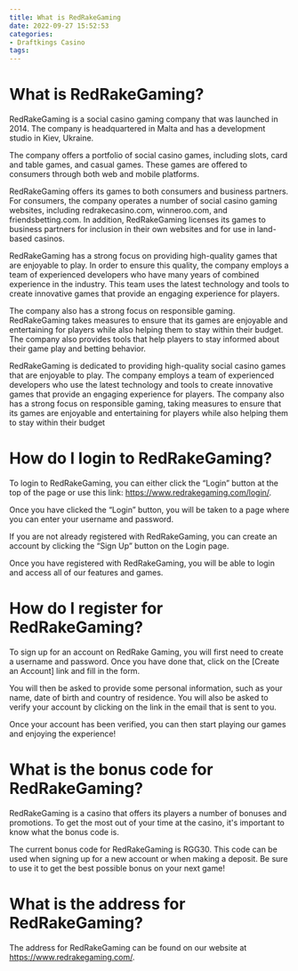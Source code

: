 ```yaml
---
title: What is RedRakeGaming 
date: 2022-09-27 15:52:53
categories:
- Draftkings Casino
tags:
---
```



#  What is RedRakeGaming? 

RedRakeGaming is a social casino gaming company that was launched in 2014. The company is headquartered in Malta and has a development studio in Kiev, Ukraine.

The company offers a portfolio of social casino games, including slots, card and table games, and casual games. These games are offered to consumers through both web and mobile platforms.

RedRakeGaming offers its games to both consumers and business partners. For consumers, the company operates a number of social casino gaming websites, including redrakecasino.com, winneroo.com, and friendsbetting.com. In addition, RedRakeGaming licenses its games to business partners for inclusion in their own websites and for use in land-based casinos. 

RedRakeGaming has a strong focus on providing high-quality games that are enjoyable to play. In order to ensure this quality, the company employs a team of experienced developers who have many years of combined experience in the industry. This team uses the latest technology and tools to create innovative games that provide an engaging experience for players. 

The company also has a strong focus on responsible gaming. RedRakeGaming takes measures to ensure that its games are enjoyable and entertaining for players while also helping them to stay within their budget. The company also provides tools that help players to stay informed about their game play and betting behavior. 

RedRakeGaming is dedicated to providing high-quality social casino games that are enjoyable to play. The company employs a team of experienced developers who use the latest technology and tools to create innovative games that provide an engaging experience for players. The company also has a strong focus on responsible gaming, taking measures to ensure that its games are enjoyable and entertaining for players while also helping them to stay within their budget

#  How do I login to RedRakeGaming? 

To login to RedRakeGaming, you can either click the “Login” button at the top of the page or use this link: https://www.redrakegaming.com/login/.

Once you have clicked the “Login” button, you will be taken to a page where you can enter your username and password.

If you are not already registered with RedRakeGaming, you can create an account by clicking the “Sign Up” button on the Login page.

Once you have registered with RedRakeGaming, you will be able to login and access all of our features and games.

#  How do I register for RedRakeGaming? 

To sign up for an account on RedRake Gaming, you will first need to create a username and password. Once you have done that, click on the [Create an Account] link and fill in the form.

You will then be asked to provide some personal information, such as your name, date of birth and country of residence. You will also be asked to verify your account by clicking on the link in the email that is sent to you.

Once your account has been verified, you can then start playing our games and enjoying the experience!

#  What is the bonus code for RedRakeGaming? 

RedRakeGaming is a casino that offers its players a number of bonuses and promotions. To get the most out of your time at the casino, it's important to know what the bonus code is. 

The current bonus code for RedRakeGaming is RGG30. This code can be used when signing up for a new account or when making a deposit. Be sure to use it to get the best possible bonus on your next game!

#  What is the address for RedRakeGaming?

The address for RedRakeGaming can be found on our website at https://www.redrakegaming.com/.